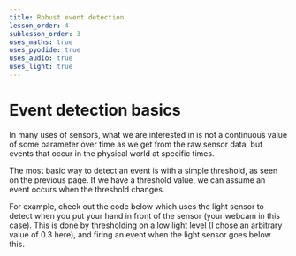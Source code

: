 ```yaml
---
title: Robust event detection
lesson_order: 4
sublesson_order: 3
uses_maths: true
uses_pyodide: true
uses_audio: true
uses_light: true
---
```


# Event detection basics

In many uses of sensors, what we are interested in is not a continuous value of some parameter over time as we get from the raw sensor data, but events that occur in the physical world at specific times.

The most basic way to detect an event is with a simple threshold, as seen on the previous page. If we have a threshold value, we can assume an event occurs when the threshold changes.

For example, check out the code below which uses the light sensor to detect when you put your hand in front of the sensor (your webcam in this case). This is done by thresholding on a low light level (I chose an arbitrary value of 0.3 here), and firing an event when the light sensor goes below this.

<script>
makePyodideBox({
    codeString:`
# we use time.sleep for delay
import time    
# load the sensors module
import sensors
import graphs


graphs.set_style("light","rgb(0,0,0)",0,1)
graphs.set_style("threshold","rgb(0,255,0)",0,1)
graphs.set_style("event counter","rgb(0,0,255)",0,10,subgraph_y=1)
# try changing this threshold level and see what it does 
# to the thresholded output
THRESHOLD_LEVEL=0.3

event_count=0
last_threshold=0
while True:
    light_level=sensors.light.get_level()
    thresholded=1 if light_level<THRESHOLD_LEVEL else 0
    if last_threshold==0 and thresholded==1:
        # threshold hit, fire an event
        event_count+=1
        print("EVENT FIRED",event_count)
        # make sure that the event counter graph doesn't 
        # overflow
        event_count=event_count%10 
    last_threshold=thresholded
    graphs.on_value("light",light_level)
    graphs.on_value("threshold",THRESHOLD_LEVEL)
    graphs.on_value("event counter",event_count)
    time.sleep(0.01)
`  ,hasConsole:true,hasGraph:true,showCode:true,editable:true,caption:"Light sensor event detection using simple threshold"})
</script>


